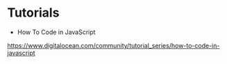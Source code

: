 # Tutorials

* How To Code in JavaScript

https://www.digitalocean.com/community/tutorial_series/how-to-code-in-javascript
